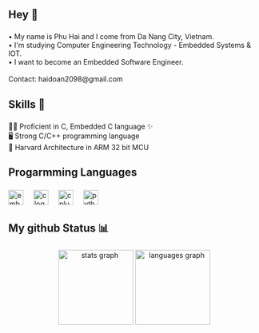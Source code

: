 <h2 align="left">Hey 👋</h2>

###

<p align="left">• My name is Phu Hai and I come from Da Nang City, Vietnam.<br>• I'm studying Computer Engineering Technology - Embedded Systems & IOT.<br>• I want to become an Embedded Software Engineer.<br><br>Contact: haidoan2098@gmail.com</p>

###

<h2 align="left">Skills 📖</h2>

###

<p align="left">🦾✨ Proficient in C, Embedded C language ✨<br>🖥️ Strong C/C++ programming language<br>🤖 Harvard Architecture in ARM 32 bit MCU</p>

###

<h2 align="left">Progarmming Languages</h2>

###

<div align="left">
  <img src="https://cdn.jsdelivr.net/gh/devicons/devicon/icons/embeddedc/embeddedc-original.svg" height="30" alt="embeddedc logo"  />
  <img width="12" />
  <img src="https://skillicons.dev/icons?i=c" height="30" alt="c logo"  />
  <img width="12" />
  <img src="https://skillicons.dev/icons?i=cpp" height="30" alt="cplusplus logo"  />
  <img width="12" />
  <img src="https://skillicons.dev/icons?i=py" height="30" alt="python logo"  />
</div>

###

<h2 align="left">My github Status 📊</h2>

###

<div align="center">
  <img src="https://github-readme-stats.vercel.app/api?username=haidoan2098&hide_title=false&hide_rank=false&show_icons=true&include_all_commits=true&count_private=true&disable_animations=false&theme=dracula&locale=en&hide_border=false" height="150" alt="stats graph"  />
  <img src="https://github-readme-stats.vercel.app/api/top-langs?username=haidoan2098&locale=en&hide_title=false&layout=compact&card_width=320&langs_count=5&theme=dracula&hide_border=false" height="150" alt="languages graph"  />
</div>

###

